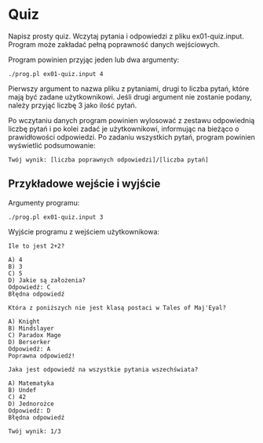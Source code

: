 # Quiz
Napisz prosty quiz. Wczytaj pytania i odpowiedzi z pliku ex01-quiz.input.
Program może zakładać pełną poprawność danych wejściowych.

Program powinien przyjąc jeden lub dwa argumenty:
````
./prog.pl ex01-quiz.input 4
````
Pierwszy argument to nazwa pliku z pytaniami, drugi to liczba pytań, które
mają być zadane użytkownikowi. Jeśli drugi argument nie zostanie podany,
należy przyjąć liczbę 3 jako ilość pytań.

Po wczytaniu danych program powinien wylosować z zestawu odpowiednią liczbę
pytań i po kolei zadać je użytkownikowi, informując na bieżąco o prawidłowości
odpowiedzi. Po zadaniu wszystkich pytań, program powinien wyświetlić
podsumowanie:
````
Twój wynik: [liczba poprawnych odpowiedzi]/[liczba pytań]
````

## Przykładowe wejście i wyjście
Argumenty programu:
````
./prog.pl ex01-quiz.input 3
````
Wyjście programu z wejściem użytkownikowa:
````
Ile to jest 2+2?

A) 4
B) 3
C) 5
D) Jakie są założenia?
Odpowiedź: C
Błędna odpowiedź

Która z poniższych nie jest klasą postaci w Tales of Maj'Eyal?

A) Knight
B) Mindslayer
C) Paradox Mage
D) Berserker
Odpowiedź: A
Poprawna odpowiedź!

Jaka jest odpowiedź na wszystkie pytania wszechświata?

A) Matematyka
B) Undef
C) 42
D) Jednorożce
Odpowiedź: D
Błędna odpowiedź

Twój wynik: 1/3
````
